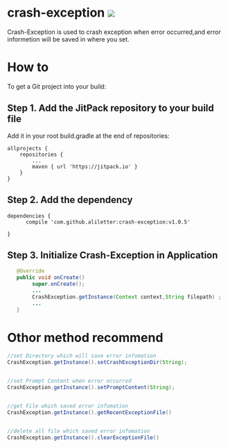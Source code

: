 # crash-exception  [![](https://jitpack.io/v/aliletter/crash-exception.svg)](https://jitpack.io/#aliletter/crash-exception)
Crash-Exception is used to crash exception when error occurred,and error informetion will be saved in where you set.
# How to
To get a Git project into your build:
## Step 1. Add the JitPack repository to your build file
Add it in your root build.gradle at the end of repositories:

	allprojects {
		repositories {
			...
			maven { url 'https://jitpack.io' }
		}
	}
  
## Step 2. Add the dependency

	dependencies {
          compile 'com.github.aliletter:crash-exception:v1.0.5'
          
	}

## Step 3. Initialize Crash-Exception in Application
```Java
   @Override
   public void onCreate()
        super.onCreate();
        ...
        CrashException.getInstance(Context context,String filepath) ;
        ...
   }
```
# Othor method recommend
```Java
//set Directory which will save error infomation 
CrashException.getInstance().setCrashExceptionDir(String);


//set Prompt Content when error occurred
CrashException.getInstance().setPromptContent(String);


//get File which saved error infomation 
CrashException.getInstance().getRecentExceptionFile()


//delete all file which saved error infomation 
CrashException.getInstance().clearExceptionFile()

```
